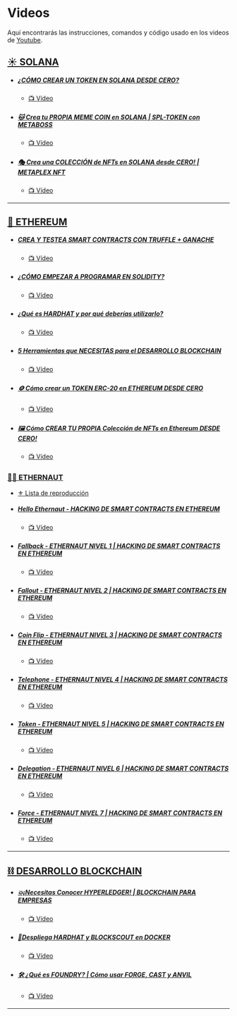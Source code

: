 # Videos

Aquí encontrarás las instrucciones, comandos y código usado en los videos de [Youtube](https://www.youtube.com/@0xrszt).

## [☀️ SOLANA](https://www.youtube.com/playlist?list=PLJi6QLnj65CyYpYh5B32XIWeHjCBlDK31)

- ##### [¿CÓMO CREAR UN TOKEN EN SOLANA DESDE CERO?](/como-crear-un-token-en-solana/)

  - [📺 Vídeo](https://www.youtube.com/watch?v=XVXRqEdtchs)

- ##### [🐱 Crea tu PROPIA MEME COIN en SOLANA | SPL-TOKEN con METABOSS](/crea-tu-propia-meme-coin-en-solana/)

  - [📺 Vídeo](https://www.youtube.com/watch?v=xukTkSUz_H8)

- ##### [🎭 Crea una COLECCIÓN de NFTs en SOLANA desde CERO! | METAPLEX NFT](/como-crear-un-nft-en-solana/)

  - [📺 Vídeo](https://www.youtube.com/watch?v=)

---

## [🔷 ETHEREUM](https://www.youtube.com/playlist?list=PLJi6QLnj65CycC2jxQDn7ilxSo5qGF3N1)

- ##### [CREA Y TESTEA SMART CONTRACTS CON TRUFFLE + GANACHE](/truffle-ganache/)

  - [📺 Vídeo](https://www.youtube.com/watch?v=j1vkcTg0XFY)

- ##### [¿CÓMO EMPEZAR A PROGRAMAR EN SOLIDITY?](/primeros-pasos-solidity/)

  - [📺 Vídeo](https://www.youtube.com/watch?v=GPtu2sfh1Q4)

- ##### [¿Qué es HARDHAT y por qué deberías utilizarlo?](/hardhat/)

  - [📺 Vídeo](https://www.youtube.com/watch?v=sFnoDAWJ9oY)

- ##### [5 Herramientas que NECESITAS para el DESARROLLO BLOCKCHAIN](/5-herramientas-necesarias/)

  - [📺 Vídeo](https://www.youtube.com/watch?v=wZu1gKwz8V8)

- ##### [🪙 Cómo crear un TOKEN ERC-20 en ETHEREUM DESDE CERO](/como-crear-un-token-en-ethereum/)

  - [📺 Vídeo](https://www.youtube.com/watch?v=VRQEfDNXTqI)

- ##### [🖼️ Cómo CREAR TU PROPIA Colección de NFTs en Ethereum DESDE CERO!](/como-crear-un-nft-en-ethereum/)

  - [📺 Vídeo](https://www.youtube.com/watch?v=XWN6_ue-PBs)

### [🧑‍🚀 ETHERNAUT](/ethernaut/)

- [⚜️ Lista de reproducción](https://www.youtube.com/playlist?list=PLJi6QLnj65CyND3C6Dv4mRYYv84acgu6c)

- ##### [Hello Ethernaut - HACKING DE SMART CONTRACTS EN ETHEREUM](/ethernaut/00.%20Hello%20Ethernaut/)

  - [📺 Vídeo](https://www.youtube.com/watch?v=YU-iNyvj6mA)

- ##### [Fallback - ETHERNAUT NIVEL 1 | HACKING DE SMART CONTRACTS EN ETHEREUM](/ethernaut/01.%20Fallback/)

  - [📺 Vídeo](https://www.youtube.com/watch?v=k3XcapaUyFg)

- ##### [Fallout - ETHERNAUT NIVEL 2 | HACKING DE SMART CONTRACTS EN ETHEREUM](/ethernaut/02.%20Fallout/)

  - [📺 Vídeo](https://www.youtube.com/watch?v=8QaVQq59cN4)

- ##### [Coin Flip - ETHERNAUT NIVEL 3 | HACKING DE SMART CONTRACTS EN ETHEREUM](/ethernaut/03.%20Coin%20Flip/)

  - [📺 Vídeo](https://www.youtube.com/watch?v=rAgEkEax7ec)

- ##### [Telephone - ETHERNAUT NIVEL 4 | HACKING DE SMART CONTRACTS EN ETHEREUM](/ethernaut/04.%20Telephone/)

  - [📺 Vídeo](https://www.youtube.com/watch?v=zztfv7ktRNU)

- ##### [Token - ETHERNAUT NIVEL 5 | HACKING DE SMART CONTRACTS EN ETHEREUM](/ethernaut/05.%20Token/)

  - [📺 Vídeo](https://www.youtube.com/watch?v=808VLPbSXI0)

- ##### [Delegation - ETHERNAUT NIVEL 6 | HACKING DE SMART CONTRACTS EN ETHEREUM](/ethernaut/06.%20Delegation/)

  - [📺 Vídeo](https://www.youtube.com/watch?v=808VLPbSXI0)

- ##### [Force - ETHERNAUT NIVEL 7 | HACKING DE SMART CONTRACTS EN ETHEREUM](/ethernaut/07.%20Force/)

  - [📺 Vídeo](https://www.youtube.com/watch?v=)

---

## [⛓️ DESARROLLO BLOCKCHAIN](https://www.youtube.com/playlist?list=PLJi6QLnj65Cz1a8XZ_N3XcUBZZagNNqku)

- ##### [💥¡Necesitas Conocer HYPERLEDGER! | BLOCKCHAIN PARA EMPRESAS](/hyperledger/)

  - [📺 Vídeo](https://www.youtube.com/watch?v=-Jf7LdgzX6s)

- ##### [🚀Despliega HARDHAT y BLOCKSCOUT en DOCKER](/docker/)

  - [📺 Vídeo](https://www.youtube.com/watch?v=dLhxR6pMkdo)

- ##### [🛠️ ¿Qué es FOUNDRY? | Cómo usar FORGE, CAST y ANVIL](/foundry/)

  - [📺 Vídeo](https://www.youtube.com/watch?v=48dcaGfubcI)

---
